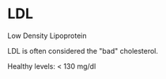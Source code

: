 # LDL

Low Density Lipoprotein

LDL is often considered the "bad" cholesterol.

Healthy levels: < 130 mg/dl